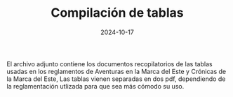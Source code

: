 ﻿---
title: Compilación de tablas
summary:  Recopilacion de las tablas incluidas en los reglamentos de Aventuras en la Marca del Este y Cronicas de la Marca del Este
authors:
- José Francisco Asensi
date: 2024-10-17
type: post
categories:
- Comunidad
tags:
- Reglamento
minlevels: ""
maxlevels: ""
prices:
session: ""
mincharacters: ""
maxcharacters: ""
eval:  no oficial
cover: "compilacion-de-tablas.jpg"
download: "compilacion-de-tablas.rar"
moreinfo: ""
license: "OGL"
draft: false
---
El archivo adjunto contiene los documentos recopilatorios de las tablas usadas en los reglamentos de Aventuras en la Marca del Este y Crónicas de la Marca del Este,
Las tablas vienen separadas en dos pdf, dependiendo de la reglamentación utlizada para que sea más cómodo su uso.
